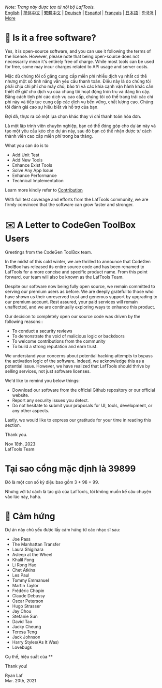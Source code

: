 <i>Note: Trang này được tạo từ nội bộ LafTools.</i> <br/> [English](/docs/en_US)  |  [简体中文](/docs/zh_CN)  |  [繁體中文](/docs/zh_HK)  |  [Deutsch](/docs/de)  |  [Español](/docs/es)  |  [Français](/docs/fr)  |  [日本語](/docs/ja)  |  [한국어](/docs/ko) | [More](/docs/) <br/>

# 🙋 Is it a free software?

Yes, it is open-source software, and you can use it following the terms of the license. However, please note that being open-source does not necessarily mean it's entirely free of charge. While most tools can be used for free, some may incur charges related to API usage and server costs.

Mặc dù chúng tôi cố gắng cung cấp miễn phí nhiều dịch vụ nhất có thể nhưng một số tính năng vẫn yêu cầu thanh toán. Điều này là do chúng tôi phải chịu chi phí cho máy chủ, bảo trì và các khía cạnh vận hành khác cần thiết để giữ cho dịch vụ của chúng tôi hoạt động trơn tru và đáng tin cậy. Bằng cách tính phí các dịch vụ cao cấp, chúng tôi có thể trang trải các chi phí này và tiếp tục cung cấp các dịch vụ bền vững, chất lượng cao. Chúng tôi đánh giá cao sự hiểu biết và hỗ trợ của bạn.

Đợi đã, thực ra có một lựa chọn khác thay vì chỉ thanh toán hóa đơn.

Là một lập trình viên chuyên nghiệp, bạn có thể đóng góp cho dự án này và tạo một yêu cầu kéo cho dự án này, sau đó bạn có thể nhận được tư cách thành viên cao cấp miễn phí trong ba tháng.

What you can do is to

- Add Unit Test
- Add New Tools
- Enhance Exist Tools
- Solve Any App Issue
- Enhance Performance
- Technical Implementation

Learn more kindly refer to [Contribution](CONTRIBUTION.md)

With full test coverage and efforts from the LafTools community, we are firmly convinced that the software can grow faster and stronger.

# ✉️ A Letter to CodeGen ToolBox Users

Greetings from the CodeGen ToolBox team.

In the midst of this cold winter, we are thrilled to announce that CodeGen ToolBox has released its entire source code and has been renamed to LafTools for a more concise and specific product name. From this point forward, our team will also be known as the LafTools Team.

Despite our software now being fully open source, we remain committed to serving our premium users as before. We are deeply grateful to those who have shown us their unreserved trust and generous support by upgrading to our premium account. Rest assured, your paid services will remain unaffected, and we are continually exploring ways to enhance this product.

Our decision to completely open our source code was driven by the following reasons::

- To conduct a security reviews
- To demonstrate the void of malicious logic or backdoors
- To welcome contributions from the community
- To build a strong reputation and earn trust.

We understand your concerns about potential hacking attempts to bypass the activation logic of the software. Indeed, we acknowledge this as a potential issue. However, we have realized that LafTools should thrive by selling services, not just software licenses.

We'd like to remind you below things:

- Download our software from the official Github repository or our official website.
- Report any security issues you detect.
- Do not hesitate to submit your proposals for UI, tools, development, or any other aspects.

Lastly, we would like to express our gratitude for your time in reading this section.

Thank you.

Nov 18th, 2023  
LafTools Team

# Tại sao cổng mặc định là 39899

Đó là một con số kỳ diệu bao gồm 3 + 98 + 99.

Nhưng với tư cách là tác giả của LafTools, tôi không muốn kể câu chuyện vào lúc này, haha.

# 🎷 Cảm hứng

Dự án này chủ yếu được lấy cảm hứng từ các nhạc sĩ sau:

- Joe Pass
- The Manhattan Transfer
- Laura Shigihara
- Asleep at the Wheel
- Khalil Fong
- Li Rong Hao
- Chet Atkins
- Les Paul
- Tommy Emmanuel
- Martin Taylor
- Frédéric Chopin
- Claude Debussy
- Oscar Peterson
- Hugo Strasser
- Jay Chou
- Stefanie Sun
- David Tao
- Jacky Cheung
- Teresa Teng
- Jack Johnson
- Harry Styles(As It Was)
- Lovebugs

Cụ thể, hiệu suất của **

Thank you!

Ryan Laf  
Mar. 20th, 2021
